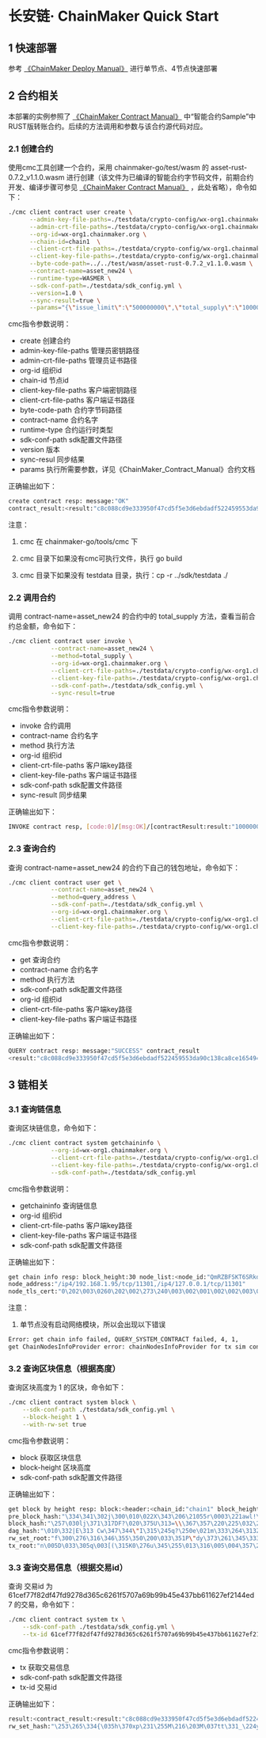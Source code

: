 # 长安链· ChainMaker Quick Start

## 1 快速部署

参考 [《ChainMaker Deploy Manual》](./ChainMaker_Deploy_Manual.md) 进行单节点、4节点快速部署

## 2 合约相关

本部署的实例参照了 [《ChainMaker Contract Manual》](./ChainMaker_Contract_Manual.md) 中“智能合约Sample”中RUST版转账合约。后续的方法调用和参数与该合约源代码对应。

### 2.1 创建合约

使用cmc工具创建一个合约，采用 chainmaker-go/test/wasm 的 asset-rust-0.7.2_v1.1.0.wasm 进行创建（该文件为已编译的智能合约字节码文件，前期合约开发、编译步骤可参见 [《ChainMaker Contract Manual》](./ChainMaker_Contract_Manual.md) ，此处省略），命令如下：

```sh
./cmc client contract user create \
      --admin-key-file-paths=./testdata/crypto-config/wx-org1.chainmaker.org/user/admin1/admin1.tls.key  \
      --admin-crt-file-paths=./testdata/crypto-config/wx-org1.chainmaker.org/user/admin1/admin1.tls.crt  \
      --org-id=wx-org1.chainmaker.org \
      --chain-id=chain1  \
      --client-crt-file-paths=./testdata/crypto-config/wx-org1.chainmaker.org/user/client1/client1.tls.crt \
      --client-key-file-paths=./testdata/crypto-config/wx-org1.chainmaker.org/user/client1/client1.tls.key \
      --byte-code-path=../../test/wasm/asset-rust-0.7.2_v1.1.0.wasm \
      --contract-name=asset_new24 \
      --runtime-type=WASMER \
      --sdk-conf-path=./testdata/sdk_config.yml \
      --version=1.0 \
      --sync-result=true \
      --params="{\"issue_limit\":\"500000000\",\"total_supply\":\"1000000000\"}"
```

cmc指令参数说明：

- create  创建合约
- admin-key-file-paths  管理员密钥路径
- admin-crt-file-paths  管理员证书路径
- org-id  组织id
- chain-id  节点id
- client-key-file-paths  客户端密钥路径
- client-crt-file-paths  客户端证书路径
- byte-code-path  合约字节码路径
- contract-name  合约名字
- runtime-type  合约运行时类型
- sdk-conf-path  sdk配置文件路径
- version  版本
- sync-resul  同步结果
- params  执行所需要参数，详见《ChainMaker_Contract_Manual》合约文档

正确输出如下：

```sh
create contract resp: message:"OK" 
contract_result:<result:"c8c088cd9e333950f47cd5f5e3d6ebdadf522459553da90c138ca8ce16549480" > 
```

注意：

1. cmc 在 chainmaker-go/tools/cmc 下

2. cmc 目录下如果没有cmc可执行文件，执行 go build

3. cmc 目录下如果没有 testdata 目录，执行：cp -r ../sdk/testdata ./ 

### 2.2 调用合约

调用 contract-name=asset_new24 的合约中的  total_supply 方法，查看当前合约总金额，命令如下：

```sh
./cmc client contract user invoke \
			--contract-name=asset_new24 \
			--method=total_supply \
			--org-id=wx-org1.chainmaker.org \
			--client-crt-file-paths=./testdata/crypto-config/wx-org1.chainmaker.org/user/client1/client1.tls.crt \
			--client-key-file-paths=./testdata/crypto-config/wx-org1.chainmaker.org/user/client1/client1.tls.key \
			--sdk-conf-path=./testdata/sdk_config.yml \
			--sync-result=true
```

cmc指令参数说明：

- invoke  合约调用
- contract-name  合约名字
- method  执行方法
- org-id  组织id
- client-crt-file-paths  客户端key路径
- client-key-file-paths  客户端证书路径
- sdk-conf-path  sdk配置文件路径
- sync-result  同步结果

正确输出如下：

```sh
INVOKE contract resp, [code:0]/[msg:OK]/[contractResult:result:"1000000000" ]
```

### 2.3 查询合约

查询 contract-name=asset_new24 的合约下自己的钱包地址，命令如下：

```sh
./cmc client contract user get \
			--contract-name=asset_new24 \
			--method=query_address \
			--sdk-conf-path=./testdata/sdk_config.yml \
			--org-id=wx-org1.chainmaker.org \
			--client-crt-file-paths=./testdata/crypto-config/wx-org1.chainmaker.org/user/client1/client1.tls.crt \
			--client-key-file-paths=./testdata/crypto-config/wx-org1.chainmaker.org/user/client1/client1.tls.key
```

cmc指令参数说明：

- get  查询合约
- contract-name  合约名字
- method  执行方法
- sdk-conf-path  sdk配置文件路径
- org-id  组织id
- client-crt-file-paths  客户端key路径
- client-key-file-paths  客户端证书路径

正确输出如下：

```sh
QUERY contract resp: message:"SUCCESS" contract_result
<result:"c8c088cd9e333950f47cd5f5e3d6ebdadf522459553da90c138ca8ce16549480" >
```

## 3 链相关

### 3.1 查询链信息

查询区块链信息，命令如下：

```sh
./cmc client contract system getchaininfo \
			--org-id=wx-org1.chainmaker.org \
			--client-crt-file-paths=./testdata/crypto-config/wx-org1.chainmaker.org/user/client1/client1.tls.crt \
			--client-key-file-paths=./testdata/crypto-config/wx-org1.chainmaker.org/user/client1/client1.tls.key \
			--sdk-conf-path=./testdata/sdk_config.yml
```

cmc指令参数说明：

- getchaininfo  查询链信息
- org-id  组织id
- client-crt-file-paths  客户端key路径
- client-key-file-paths  客户端证书路径
- sdk-conf-path  sdk配置文件路径

正确输出如下：

```sh
get chain info resp: block_height:30 node_list:<node_id:"QmRZBFSKT6SRkdkVo3Hbaz9gcBLHP5XFgBHdEhXkasjZjH"
node_address:"/ip4/192.168.1.95/tcp/11301,/ip4/127.0.0.1/tcp/11301" 
node_tls_cert:"0\202\003\0260\202\002\273\240\003\002\001\002\002\003\004,30\n\006\010*\201\034\317U\001\203u0\201\2121\0130\t\006\003U\004\006\023\002CN1\0200\016\006\003U\004\010\023\007Beijing1\0200\016\006\003U\004\007\023\007Beijing1\0370\035\006\003U\004\n\023\026wx-org1.chainmaker.org1\0220\020\006\003U\004\013\023\troot-cert1\"0 \006\003U\004\003\023\031ca.wx-org1.chainmaker.org0\036\027\r210309063236Z\027\r260308063236Z0\201\2261\0130\t\006\003U\004\006\023\002CN1\0200\016\006\003U\004\010\023\007Beijing1\0200\016\006\003U\004\007\023\007Beijing1\0370\035\006\003U\004\n\023\026wx-org1.chainmaker.org1\0220\020\006\003U\004\013\023\tconsensus1.0,\006\003U\004\003\023%consensus1.tls.wx-org1.chainmaker.org0Y0\023\006\007*\206H\316=\002\001\006\010*\201\034\317U\001\202-\003B\000\004\017Vt:$\277\375\023\354\231\223\352\025\251/m\223\355\223\037\266\2244m)O\022\230\t=\320&\234\272J\372\364M\330B\201:\262w;\355\316\265\027\326#_\3265\223\243\022\315\261-z\017\251\032\243\202\001\0000\201\3750\016\006\003U\035\017\001\001\377\004\004\003\002\001\2460\017\006\003U\035%\004\0100\006\006\004U\035%\0000)\006\003U\035\016\004\"\004 A\347\202\003hy\363\302\234\277nM\365\265^\325f\356Z\270\365px\\\200\0077\363\331\203\222P0+\006\003U\035#\004$0\"\200 \364Gw@\274\376\223\033oe\261:\"\304:\3256 /\266\355\\\003x!B\rF\003\315\215\3530Q\006\003U\035\021\004J0H\202\016chainmaker.org\202\tlocalhost\202%consensus1.tls.wx-org1.chainmaker.org\207\004\177\000\000\0010/\006\013\201'X\217d\013\036\217d\013\004\004 12f607859a4f4ada84dfca2f8c563e6b0\n\006\010*\201\034\317U\001\203u\003I\0000F\002!\000\357:\244\017-\006\232=\376)\232\324[5(\330\353\013\201\375\344]\245}\235\371\256nB\324,\305\002!\000\222\037]`I\350Fe`\306V}q\204\264\025\201\007\272o\376\357I\251\n\302\236\270\216\342\\F" >
```

注意：

1. 单节点没有启动网络模块，所以会出现以下错误

```sh
Error: get chain info failed, QUERY_SYSTEM_CONTRACT failed, 4, 1, 
get ChainNodesInfoProvider error: chainNodesInfoProvider for tx sim context is nil
```

### 3.2 查询区块信息（根据高度）

查询区块高度为 1 的区块，命令如下：

```sh
./cmc client contract system block \
    --sdk-conf-path ./testdata/sdk_config.yml \
    --block-height 1 \
    --with-rw-set true
```

cmc指令参数说明：

- block  获取区块信息
- block-height  区块高度
- sdk-conf-path  sdk配置文件路径

正确输出如下：

````sh
get block by height resp: block:<header:<chain_id:"chain1" block_height:1 
pre_block_hash:"\334\341\302j\300\010\022X\343\206\21055r\0003\221awl!\030\003\016[i\"\324G2Z+" 
block_hash:"\257\030lj\371\317DF?\020\375U\313=\\\367\357\220\225\032\276e\027v\250\354\0059%|\ro" block_version:"v1.0.0" 
dag_hash:"\010\332|E\313 Cw\347\344\"I\315\245q?\250e\021m\333\264\313Z\031I\262\345\2648\246\253" 
rw_set_root:"f\300\276\316\346\355\350\200\033\351P\"dy\373\261\345\333=\261\034\272E\270\367:\235\251\261\025\177O" 
tx_root:"n\005D\033\305q\003[(\315K0\276u\345\255\013\316\005\004\357\271\231\305\310\203T\211\305\023\340\230"
````

### 3.3 查询交易信息（根据交易id）

查询 交易id 为 61cef77f82df47fd9278d365c6261f5707a69b99b45e437bb611627ef2144ed7 的交易，命令如下：

```sh
./cmc client contract system tx \
    --sdk-conf-path ./testdata/sdk_config.yml \
    --tx-id 61cef77f82df47fd9278d365c6261f5707a69b99b45e437bb611627ef2144ed7
```

cmc指令参数说明：

- tx  获取交易信息
- sdk-conf-path  sdk配置文件路径
- tx-id  交易id

正确输出如下：

```sh
result:<contract_result:<result:"c8c088cd9e333950f47cd5f5e3d6ebdadf522459553da90c138ca8ce16549480" > 
rw_set_hash:"\253\265\334{\035h\370xp\231\255M\216\203M\037tt\331_\224y\350\334\177J%\262\rZ\375\333" > > block_height:13
```

